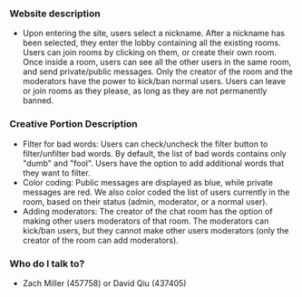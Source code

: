 ### Website description ###

* Upon entering the site, users select a nickname.  After a nickname has been selected, they enter the lobby containing all the existing rooms.  Users can join rooms by clicking on them, or create their own room.  Once inside a room, users can see all the other users in the same room, and send private/public messages.  Only the creator of the room and the moderators have the power to kick/ban normal users.  Users can leave or join rooms as they please, as long as they are not permanently banned.


### Creative Portion Description ###

* Filter for bad words:  Users can check/uncheck the filter button to filter/unfilter bad words.  By default, the list of bad words contains only "dumb" and "fool".  Users have the option to add additional words that they want to filter.
* Color coding: Public messages are displayed as blue, while private messages are red.  We also color coded the list of users currently in the room, based on their status (admin, moderator, or a normal user).
* Adding moderators: The creator of the chat room has the option of making other users moderators of that room.  The moderators can kick/ban users, but they cannot make other users moderators (only the creator of the room can add moderators).

### Who do I talk to? ###

* Zach Miller (457758) or David Qiu (437405)
